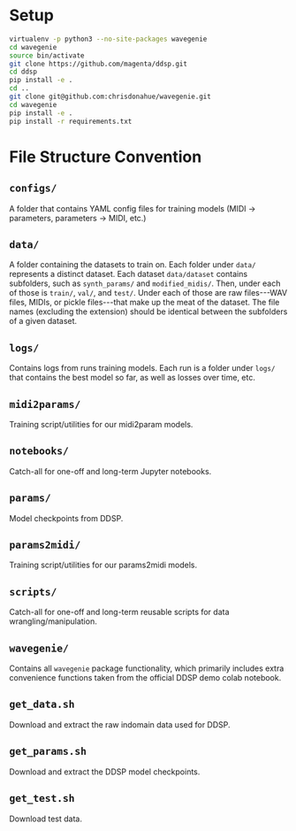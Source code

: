 # Setup

```sh
virtualenv -p python3 --no-site-packages wavegenie
cd wavegenie
source bin/activate
git clone https://github.com/magenta/ddsp.git
cd ddsp
pip install -e .
cd ..
git clone git@github.com:chrisdonahue/wavegenie.git
cd wavegenie
pip install -e .
pip install -r requirements.txt
```

# File Structure Convention

## `configs/`

A folder that contains YAML config files for training models (MIDI -> parameters, parameters -> MIDI, etc.)

## `data/`

A folder containing the datasets to train on. Each folder under `data/` represents a distinct dataset. Each dataset `data/dataset` contains subfolders, such as `synth_params/` and `modified_midis/`. Then, under each of those is `train/`, `val/`, and `test/`. Under each of those are raw files---WAV files, MIDIs, or pickle files---that make up the meat of the dataset. The file names (excluding the extension) should be identical between the subfolders of a given dataset.

## `logs/`

Contains logs from runs training models. Each run is a folder under `logs/` that contains the best model so far, as well as losses over time, etc.

## `midi2params/`

Training script/utilities for our midi2param models.

## `notebooks/`

Catch-all for one-off and long-term Jupyter notebooks.

## `params/`

Model checkpoints from DDSP.

## `params2midi/`

Training script/utilities for our params2midi models.

## `scripts/`

Catch-all for one-off and long-term reusable scripts for data wrangling/manipulation.

## `wavegenie/`

Contains all `wavegenie` package functionality, which primarily includes extra convenience functions taken from the official DDSP demo colab notebook.

## `get_data.sh`

Download and extract the raw indomain data used for DDSP.

## `get_params.sh`

Download and extract the DDSP model checkpoints.

## `get_test.sh`

Download test data.



